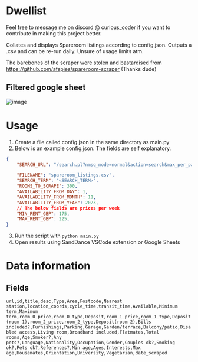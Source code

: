 # Dwellist
Feel free to message me on discord @ curious_coder if you want to contribute in making this project better.

Collates and displays Spareroom listings according to config.json. 
Outputs a .csv and can be re-run daily.
Unsure of usage limits atm.

The barebones of the scraper were stolen and bastardised from https://github.com/afspies/spareroom-scraper (Thanks dude)

## Filtered google sheet
![image](https://user-images.githubusercontent.com/14139469/235493682-db45832a-e911-4813-bbc6-bf55341f4181.png)


# Usage
1. Create a file called config.json in the same directory as main.py
2. Below is an example config.json. The fields are self explanatory.
```json
{
    "SEARCH_URL": "/search.pl?nmsq_mode=normal&action=search&max_per_page=&flatshare_type=offered&search=%SEARCH_TERM%&min_rent=%MIN_RENT_GBP%&max_rent=%MAX_RENT_GBP%&per=pw&available_search=N&day_avail=%AVAILABILITY_FROM_DAY%&mon_avail=%AVAILABILITY_FROM_MONTH%&year_avail=%AVAILABILITY_FROM_YEAR%&min_term=0&max_term=0&radius=2&days_of_wk_available=7+days+a+week&showme_rooms=Y",

    "FILENAME": "spareroom_listings.csv",
    "SEARCH_TERM": "<SEARCH_TERM>",
    "ROOMS_TO_SCRAPE": 300,
    "AVAILABILITY_FROM_DAY": 1,
    "AVAILABILITY_FROM_MONTH": 11,
    "AVAILABILITY_FROM_YEAR": 2023,
    // The below fields are prices per week
    "MIN_RENT_GBP": 175, 
    "MAX_RENT_GBP": 225,
}
```
3. Run the script with `python main.py`
4. Open results using SandDance VSCode extension or Google Sheets

# Data information
## Fields
`url,id,title,desc,Type,Area,Postcode,Nearest station,location_coords,cycle_time,transit_time,Available,Minimum term,Maximum term,room_0_price,room_0_type,Deposit,room_1_price,room_1_type,Deposit(room 1),room_2_price,room_2_type,Deposit(room 2),Bills included?,Furnishings,Parking,Garage,Garden/terrace,Balcony/patio,Disabled access,Living room,Broadband included,Flatmates,Total rooms,Age,Smoker?,Any pets?,Language,Nationality,Occupation,Gender,Couples ok?,Smoking ok?,Pets ok?,References?,Min age,Ages,Interests,Max age,Housemates,Orientation,University,Vegetarian,date_scraped`


